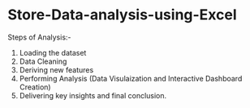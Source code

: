 # Store-Data-analysis-using-Excel

Steps of Analysis:-
1. Loading the dataset
2. Data Cleaning
3. Deriving new features
4. Performing Analysis (Data Visulaization and Interactive Dashboard Creation)
5. Delivering key insights and final conclusion.
